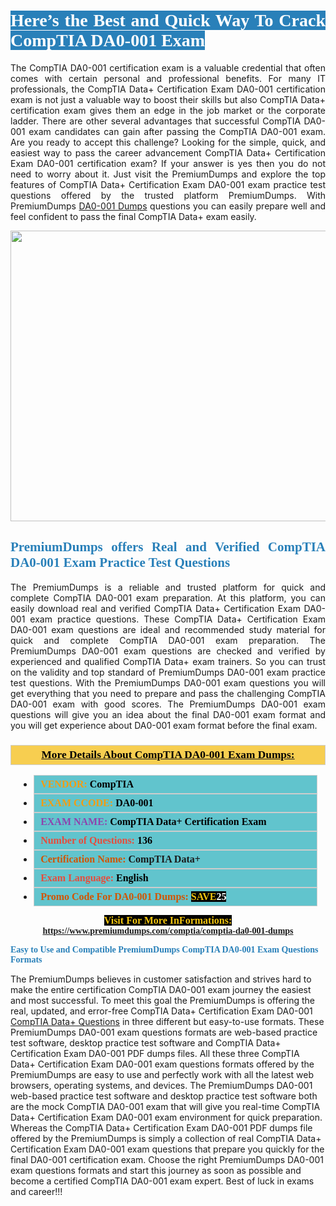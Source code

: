 <h1 style="text-align: justify;"><span style="color:#ffffff;"><span style="font-family:Georgia,serif;"><strong><span style="background-color:#2980b9;">Here’s the Best and Quick Way To Crack CompTIA DA0-001 Exam</span></strong></span></span></h1>

<p style="text-align: justify;">The CompTIA DA0-001 certification exam is a valuable credential that often comes with certain personal and professional benefits. For many IT professionals, the CompTIA Data+ Certification Exam DA0-001 certification exam is not just a valuable way to boost their skills but also CompTIA Data+ certification exam gives them an edge in the job market or the corporate ladder. There are other several advantages that successful CompTIA DA0-001 exam candidates can gain after passing the CompTIA DA0-001 exam. Are you ready to accept this challenge? Looking for the simple, quick, and easiest way to pass the career advancement CompTIA Data+ Certification Exam DA0-001 certification exam? If your answer is yes then you do not need to worry about it. Just visit the PremiumDumps and explore the top features of CompTIA Data+ Certification Exam DA0-001 exam practice test questions offered by the trusted platform PremiumDumps. With PremiumDumps <a href="https://www.premiumdumps.com/comptia/comptia-da0-001-dumps">DA0-001 Dumps</a> questions you can easily prepare well and feel confident to pass the final CompTIA Data+ exam easily.</p>

<p style="text-align: center;"><a href="https://www.premiumdumps.com/comptia/comptia-da0-001-dumps"><img alt="" src="https://i.imgur.com/KJGzbJ2.jpeg" style="width: 700px; height: 465px;" /></a></p>

<h2 style="text-align: justify;"><span style="color:#2980b9;"><span style="font-family:Georgia,serif;"><strong>PremiumDumps offers Real and Verified CompTIA DA0-001 Exam Practice Test Questions</strong></span></span></h2>

<p style="text-align: justify;">The PremiumDumps is a reliable and trusted platform for quick and complete CompTIA DA0-001 exam preparation. At this platform, you can easily download real and verified CompTIA Data+ Certification Exam DA0-001 exam practice questions. These CompTIA Data+ Certification Exam DA0-001 exam questions are ideal and recommended study material for quick and complete CompTIA DA0-001 exam preparation. The PremiumDumps DA0-001 exam questions are checked and verified by experienced and qualified CompTIA Data+ exam trainers. So you can trust on the validity and top standard of PremiumDumps DA0-001 exam practice test questions. With the PremiumDumps DA0-001 exam questions you will get everything that you need to prepare and pass the challenging CompTIA DA0-001 exam with good scores. The PremiumDumps DA0-001 exam questions will give you an idea about the final DA0-001 exam format and you will get experience about DA0-001 exam format before the final exam.</p>

<h3 style="background: #f7ce50; border: 1px solid rgb(204, 204, 204); padding: 5px 10px; text-align: center;"><span style="font-family:Georgia,serif;"><u><u><span style="color:#000000;"><span style="font-size:11pt"><span style="line-height:normal"><b><span style="font-size:13.0pt"><span cambria="">More Details About CompTIA DA0-001 Exam Dumps:</span></span></b></span></span></span></u></u></span></h3>

<ul>
	<li style="margin:0cm 10pt">
	<div style="background:#61c4cd; border: 1px solid rgb(204, 204, 204); padding: 5px 10px; text-align: justify;"><span style="font-family:Georgia,serif;"><span style="font-size:11pt"><span style="line-height:normal"><b><span style="font-size:12.0pt"><span new="" roman="" times=""><span style="color:#f39c12;">VENDOR:</span> <span style="color:#000000;">CompTIA</span></span></span></b></span></span></span></div>
	</li>
	<li style="margin:0cm 10pt">
	<div style="background: #61c4cd; border: 1px solid rgb(204, 204, 204); padding: 5px 10px; text-align: justify;"><span style="font-family:Georgia,serif;"><span style="font-size:11pt"><span style="line-height:normal"><b><span style="font-size:12.0pt"><span new="" roman="" times=""><span style="color:#f39c12;">EXAM CCODE:</span> <span style="color:#000000;">DA0-001</span></span></span></b></span></span></span></div>
	</li>
	<li style="margin:0cm 10pt">
	<div style="background: #61c4cd; border: 1px solid rgb(204, 204, 204); padding: 5px 10px; text-align: justify;"><span style="font-family:Georgia,serif;"><span style="font-size:11pt"><span style="line-height:normal"><b><span style="font-size:12.0pt"><span new="" roman="" times=""><span style="color:#8e44ad;">EXAM NAME:</span> <span style="color:#000000;">CompTIA Data+ Certification Exam</span></span></span></b></span></span></span></div>
	</li>
	<li style="margin:0cm 10pt">
	<div style="background: #61c4cd; border: 1px solid rgb(204, 204, 204); padding: 5px 10px;"><span style="font-family:Georgia,serif;"><span style="font-size:11pt"><span style="line-height:normal"><b><span style="font-size:12.0pt"><span new="" roman="" times=""><span style="color:#e74c3c;">Number of Questions:</span><span style="color:#000000;"><span style="color:#f1c40f;"> </span>136</span></span></span></b></span></span></span></div>
	</li>
	<li style="margin:0cm 10pt">
	<div style="background: #61c4cd; border: 1px solid rgb(204, 204, 204); padding: 5px 10px; text-align: justify;"><span style="font-family:Georgia,serif;"><span style="font-size:11pt"><span style="line-height:normal"><b><span style="font-size:12.0pt"><span new="" roman="" times=""><span style="color:#d35400;">Certification Name:</span> CompTIA Data+</span></span></b></span></span></span></div>
	</li>
	<li style="margin:0cm 10pt">
	<div style="background: #61c4cd; border: 1px solid rgb(204, 204, 204); padding: 5px 10px; text-align: justify;"><span style="font-family:Georgia,serif;"><span style="font-size:11pt"><span style="line-height:normal"><b><span style="font-size:12.0pt"><span new="" roman="" times=""><span style="color:#e74c3c;">Exam Language:</span> <span style="color:#000000;">English</span></span></span></b></span></span></span></div>
	</li>
	<li style="margin:0cm 10pt">
	<div style="background: #61c4cd; border: 1px solid rgb(204, 204, 204); padding: 5px 10px;"><span style="font-family:Georgia,serif;"><span style="font-size:11pt"><span style="line-height:normal"><b><span style="font-size:12.0pt"><span new="" roman="" times=""><span style="color:#d35400;">Promo Code For DA0-001 Dumps:</span><span style="color:#f1c40f;"> <span style="background-color:#000000;">SAVE</span></span><span style="color:#ffffff;"><span style="background-color:#000000;">25</span></span></span></span></b></span></span></span></div>
	</li>
</ul>

<p style="text-align: center;"><span style="font-family:Georgia,serif;"><strong><span style="font-size:16px;"><span style="color:#f1c40f;"><span style="background-color:#000000;">Visit For More InFormations:</span></span></span> <a href="https://www.premiumdumps.com/comptia/comptia-da0-001-dumps">https://www.premiumdumps.com/comptia/comptia-da0-001-dumps</a></strong></span></p>

<p><span style="color:#2980b9;"><span style="font-family:Georgia,serif;"><strong><strong><strong>Easy to Use and Compatible PremiumDumps CompTIA DA0-001 Exam Questions Formats</strong></strong></strong></span></span></p>

<p>The PremiumDumps believes in customer satisfaction and strives hard to make the entire certification CompTIA DA0-001 exam journey the easiest and most successful. To meet this goal the PremiumDumps is offering the real, updated, and error-free CompTIA Data+ Certification Exam DA0-001 <a href="https://www.premiumdumps.com/comptia/comptia-data-dumps">CompTIA Data+ Questions</a> in three different but easy-to-use formats. These PremiumDumps DA0-001 exam questions formats are web-based practice test software, desktop practice test software and CompTIA Data+ Certification Exam DA0-001 PDF dumps files. All these three CompTIA Data+ Certification Exam DA0-001 exam questions formats offered by the PremiumDumps are easy to use and perfectly work with all the latest web browsers, operating systems, and devices. The PremiumDumps DA0-001 web-based practice test software and desktop practice test software both are the mock CompTIA DA0-001 exam that will give you real-time CompTIA Data+ Certification Exam DA0-001 exam environment for quick preparation. Whereas the CompTIA Data+ Certification Exam DA0-001 PDF dumps file offered by the PremiumDumps is simply a collection of real CompTIA Data+ Certification Exam DA0-001 exam questions that prepare you quickly for the final DA0-001 certification exam. Choose the right PremiumDumps DA0-001 exam questions formats and start this journey as soon as possible and become a certified CompTIA DA0-001 exam expert. Best of luck in exams and career!!!</p>
